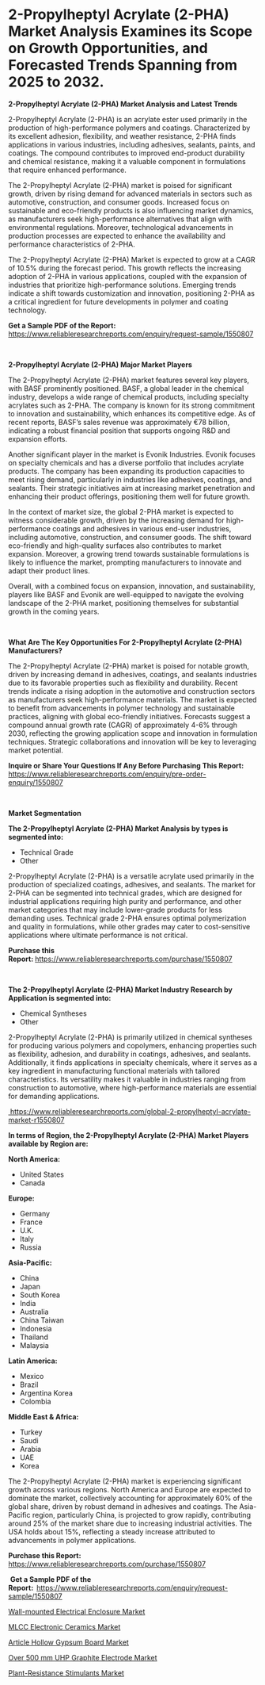 <p><h1>2-Propylheptyl Acrylate (2-PHA) Market Analysis Examines its Scope on Growth Opportunities, and Forecasted Trends Spanning from 2025 to 2032.</h1></p><p><strong>2-Propylheptyl Acrylate (2-PHA) Market Analysis and Latest Trends</strong></p>
<p><p>2-Propylheptyl Acrylate (2-PHA) is an acrylate ester used primarily in the production of high-performance polymers and coatings. Characterized by its excellent adhesion, flexibility, and weather resistance, 2-PHA finds applications in various industries, including adhesives, sealants, paints, and coatings. The compound contributes to improved end-product durability and chemical resistance, making it a valuable component in formulations that require enhanced performance.</p><p>The 2-Propylheptyl Acrylate (2-PHA) market is poised for significant growth, driven by rising demand for advanced materials in sectors such as automotive, construction, and consumer goods. Increased focus on sustainable and eco-friendly products is also influencing market dynamics, as manufacturers seek high-performance alternatives that align with environmental regulations. Moreover, technological advancements in production processes are expected to enhance the availability and performance characteristics of 2-PHA.</p><p>The 2-Propylheptyl Acrylate (2-PHA) Market is expected to grow at a CAGR of 10.5% during the forecast period. This growth reflects the increasing adoption of 2-PHA in various applications, coupled with the expansion of industries that prioritize high-performance solutions. Emerging trends indicate a shift towards customization and innovation, positioning 2-PHA as a critical ingredient for future developments in polymer and coating technology.</p></p>
<p><strong>Get a Sample PDF of the Report:&nbsp;</strong> <a href="https://www.reliableresearchreports.com/enquiry/request-sample/1550807?utm_campaign=11&utm_medium=2&utm_source=Github&utm_content=ia&utm_term=15022025&utm_id=2-propylheptyl-acrylate-2-pha">https://www.reliableresearchreports.com/enquiry/request-sample/1550807</a></p>
<p>&nbsp;</p>
<p><strong>2-Propylheptyl Acrylate (2-PHA) Major Market Players</strong></p>
<p><p>The 2-Propylheptyl Acrylate (2-PHA) market features several key players, with BASF prominently positioned. BASF, a global leader in the chemical industry, develops a wide range of chemical products, including specialty acrylates such as 2-PHA. The company is known for its strong commitment to innovation and sustainability, which enhances its competitive edge. As of recent reports, BASF’s sales revenue was approximately €78 billion, indicating a robust financial position that supports ongoing R&D and expansion efforts.</p><p>Another significant player in the market is Evonik Industries. Evonik focuses on specialty chemicals and has a diverse portfolio that includes acrylate products. The company has been expanding its production capacities to meet rising demand, particularly in industries like adhesives, coatings, and sealants. Their strategic initiatives aim at increasing market penetration and enhancing their product offerings, positioning them well for future growth.</p><p>In the context of market size, the global 2-PHA market is expected to witness considerable growth, driven by the increasing demand for high-performance coatings and adhesives in various end-user industries, including automotive, construction, and consumer goods. The shift toward eco-friendly and high-quality surfaces also contributes to market expansion. Moreover, a growing trend towards sustainable formulations is likely to influence the market, prompting manufacturers to innovate and adapt their product lines.</p><p>Overall, with a combined focus on expansion, innovation, and sustainability, players like BASF and Evonik are well-equipped to navigate the evolving landscape of the 2-PHA market, positioning themselves for substantial growth in the coming years.</p></p>
<p>&nbsp;</p>
<p><strong>What Are The Key Opportunities For 2-Propylheptyl Acrylate (2-PHA) Manufacturers?</strong></p>
<p><p>The 2-Propylheptyl Acrylate (2-PHA) market is poised for notable growth, driven by increasing demand in adhesives, coatings, and sealants industries due to its favorable properties such as flexibility and durability. Recent trends indicate a rising adoption in the automotive and construction sectors as manufacturers seek high-performance materials. The market is expected to benefit from advancements in polymer technology and sustainable practices, aligning with global eco-friendly initiatives. Forecasts suggest a compound annual growth rate (CAGR) of approximately 4-6% through 2030, reflecting the growing application scope and innovation in formulation techniques. Strategic collaborations and innovation will be key to leveraging market potential.</p></p>
<p><strong>Inquire or Share Your Questions If Any Before Purchasing This Report:</strong> <a href="https://www.reliableresearchreports.com/enquiry/pre-order-enquiry/1550807?utm_campaign=11&utm_medium=2&utm_source=Github&utm_content=ia&utm_term=15022025&utm_id=2-propylheptyl-acrylate-2-pha">https://www.reliableresearchreports.com/enquiry/pre-order-enquiry/1550807</a></p>
<p>&nbsp;</p>
<p><strong>Market Segmentation</strong></p>
<p><strong>The 2-Propylheptyl Acrylate (2-PHA) Market Analysis by types is segmented into:</strong></p>
<p><ul><li>Technical Grade</li><li>Other</li></ul></p>
<p><p>2-Propylheptyl Acrylate (2-PHA) is a versatile acrylate used primarily in the production of specialized coatings, adhesives, and sealants. The market for 2-PHA can be segmented into technical grades, which are designed for industrial applications requiring high purity and performance, and other market categories that may include lower-grade products for less demanding uses. Technical grade 2-PHA ensures optimal polymerization and quality in formulations, while other grades may cater to cost-sensitive applications where ultimate performance is not critical.</p></p>
<p><strong>Purchase this Report:&nbsp;</strong><a href="https://www.reliableresearchreports.com/purchase/1550807?utm_campaign=11&utm_medium=2&utm_source=Github&utm_content=ia&utm_term=15022025&utm_id=2-propylheptyl-acrylate-2-pha">https://www.reliableresearchreports.com/purchase/1550807</a></p>
<p>&nbsp;</p>
<p><strong>The 2-Propylheptyl Acrylate (2-PHA) Market Industry Research by Application is segmented into:</strong></p>
<p><ul><li>Chemical Syntheses</li><li>Other</li></ul></p>
<p><p>2-Propylheptyl Acrylate (2-PHA) is primarily utilized in chemical syntheses for producing various polymers and copolymers, enhancing properties such as flexibility, adhesion, and durability in coatings, adhesives, and sealants. Additionally, it finds applications in specialty chemicals, where it serves as a key ingredient in manufacturing functional materials with tailored characteristics. Its versatility makes it valuable in industries ranging from construction to automotive, where high-performance materials are essential for demanding applications.</p></p>
<p><a href="https://www.reliableresearchreports.com/global-2-propylheptyl-acrylate-market-r1550807?utm_campaign=11&utm_medium=2&utm_source=Github&utm_content=ia&utm_term=15022025&utm_id=2-propylheptyl-acrylate-2-pha">&nbsp;https://www.reliableresearchreports.com/global-2-propylheptyl-acrylate-market-r1550807</a></p>
<p><strong>In terms of Region, the 2-Propylheptyl Acrylate (2-PHA) Market Players available by Region are:</strong></p>
<p>
    <p> <strong> North America: </strong>
        <ul>
            <li>United States</li>
            <li>Canada</li>
        </ul>
        </p> 
    <p> <strong> Europe: </strong>
        <ul>
            <li>Germany</li>
            <li>France</li>
            <li>U.K.</li>
            <li>Italy</li>
            <li>Russia</li>
        </ul>
        </p> 
    <p> <strong> Asia-Pacific: </strong>
        <ul>
            <li>China</li>
            <li>Japan</li>
            <li>South Korea</li>
            <li>India</li>
            <li>Australia</li>
            <li>China Taiwan</li>
            <li>Indonesia</li>
            <li>Thailand</li>
            <li>Malaysia</li>
        </ul>
        </p> 
    <p> <strong> Latin America: </strong>
        <ul>
            <li>Mexico</li>
            <li>Brazil</li>
            <li>Argentina Korea</li>
            <li>Colombia</li>
        </ul>
        </p> 
    <p> <strong> Middle East & Africa: </strong>
        <ul>
            <li>Turkey</li>
            <li>Saudi</li>
            <li>Arabia</li>
            <li>UAE</li>
            <li>Korea</li>
        </ul>
    </p>
    </p>
<p><p>The 2-Propylheptyl Acrylate (2-PHA) market is experiencing significant growth across various regions. North America and Europe are expected to dominate the market, collectively accounting for approximately 60% of the global share, driven by robust demand in adhesives and coatings. The Asia-Pacific region, particularly China, is projected to grow rapidly, contributing around 25% of the market share due to increasing industrial activities. The USA holds about 15%, reflecting a steady increase attributed to advancements in polymer applications.</p></p>
<p><strong>Purchase this Report: </strong><a href="https://www.reliableresearchreports.com/purchase/1550807?utm_campaign=11&utm_medium=2&utm_source=Github&utm_content=ia&utm_term=15022025&utm_id=2-propylheptyl-acrylate-2-pha">https://www.reliableresearchreports.com/purchase/1550807</a></p>
<p>&nbsp;<strong>Get a Sample PDF of the Report:&nbsp;&nbsp;</strong><a href="https://www.reliableresearchreports.com/enquiry/request-sample/1550807?utm_campaign=11&utm_medium=2&utm_source=Github&utm_content=ia&utm_term=15022025&utm_id=2-propylheptyl-acrylate-2-pha">https://www.reliableresearchreports.com/enquiry/request-sample/1550807</a></p>
<p><strong></strong></p>
<p><p><a href="https://github.com/aidelndasse/Market-Research-Report-List-1/blob/main/wall-mounted-electrical-enclosure-market.md?utm_campaign=11&utm_medium=2&utm_source=Github&utm_content=ia&utm_term=15022025&utm_id=2-propylheptyl-acrylate-2-pha">Wall-mounted Electrical Enclosure Market</a></p><p><a href="https://github.com/amoakuolaopa/Market-Research-Report-List-1/blob/main/mlcc-electronic-ceramics-market.md?utm_campaign=11&utm_medium=2&utm_source=Github&utm_content=ia&utm_term=15022025&utm_id=2-propylheptyl-acrylate-2-pha">MLCC Electronic Ceramics Market</a></p><p><a href="https://github.com/tszkintruca/Market-Research-Report-List-1/blob/main/article-hollow-gypsum-board-market.md?utm_campaign=11&utm_medium=2&utm_source=Github&utm_content=ia&utm_term=15022025&utm_id=2-propylheptyl-acrylate-2-pha">Article Hollow Gypsum Board Market</a></p><p><a href="https://github.com/ivvrgibi/Market-Research-Report-List-1/blob/main/over-500-mm-uhp-graphite-electrode-market.md?utm_campaign=11&utm_medium=2&utm_source=Github&utm_content=ia&utm_term=15022025&utm_id=2-propylheptyl-acrylate-2-pha">Over 500 mm UHP Graphite Electrode Market</a></p><p><a href="https://github.com/abuugjetaj/Market-Research-Report-List-1/blob/main/plant-resistance-stimulants-market.md?utm_campaign=11&utm_medium=2&utm_source=Github&utm_content=ia&utm_term=15022025&utm_id=2-propylheptyl-acrylate-2-pha">Plant-Resistance Stimulants Market</a></p></p>